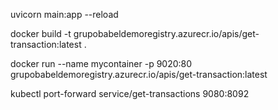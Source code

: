 uvicorn main:app --reload


docker build -t grupobabeldemoregistry.azurecr.io/apis/get-transaction:latest .


docker run  --name mycontainer  -p 9020:80 grupobabeldemoregistry.azurecr.io/apis/get-transaction:latest 


kubectl port-forward service/get-transactions 9080:8092